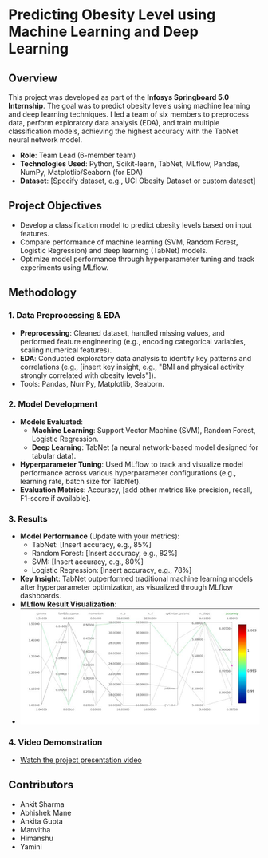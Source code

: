 # Predicting Obesity Level using Machine Learning and Deep Learning

## Overview

This project was developed as part of the **Infosys Springboard 5.0 Internship**. The goal was to predict obesity levels using machine learning and deep learning techniques. I led a team of six members to preprocess data, perform exploratory data analysis (EDA), and train multiple classification models, achieving the highest accuracy with the TabNet neural network model.

- **Role**: Team Lead (6-member team)
- **Technologies Used**: Python, Scikit-learn, TabNet, MLflow, Pandas, NumPy, Matplotlib/Seaborn (for EDA)
- **Dataset**: \[Specify dataset, e.g., UCI Obesity Dataset or custom dataset\]

## Project Objectives

- Develop a classification model to predict obesity levels based on input features.
- Compare performance of machine learning (SVM, Random Forest, Logistic Regression) and deep learning (TabNet) models.
- Optimize model performance through hyperparameter tuning and track experiments using MLflow.

## Methodology

### 1. Data Preprocessing & EDA

- **Preprocessing**: Cleaned dataset, handled missing values, and performed feature engineering (e.g., encoding categorical variables, scaling numerical features).
- **EDA**: Conducted exploratory data analysis to identify key patterns and correlations (e.g., \[insert key insight, e.g., "BMI and physical activity strongly correlated with obesity levels"\]).
- Tools: Pandas, NumPy, Matplotlib, Seaborn.

### 2. Model Development

- **Models Evaluated**:
  - **Machine Learning**: Support Vector Machine (SVM), Random Forest, Logistic Regression.
  - **Deep Learning**: TabNet (a neural network-based model designed for tabular data).
- **Hyperparameter Tuning**: Used MLflow to track and visualize model performance across various hyperparameter configurations (e.g., learning rate, batch size for TabNet).
- **Evaluation Metrics**: Accuracy, \[add other metrics like precision, recall, F1-score if available\].

### 3. Results

- **Model Performance** (Update with your metrics):
  - TabNet: \[Insert accuracy, e.g., 85%\]
  - Random Forest: \[Insert accuracy, e.g., 82%\]
  - SVM: \[Insert accuracy, e.g., 80%\]
  - Logistic Regression: \[Insert accuracy, e.g., 78%\]
- **Key Insight**: TabNet outperformed traditional machine learning models after hyperparameter optimization, as visualized through MLflow dashboards.
- **MLflow Result Visualization**:
- ![Alt text](https://github.com/Infosys-SpringBoard-interns/Ankit-Sharma/blob/90b03c6b616f97b7169b44bcea414c25ef572ae5/tabnet_mlflow_result.jpg)

### 4. Video Demonstration

- [Watch the project presentation video](https://youtu.be/9TPm-FA387Q)

## Contributors

- Ankit Sharma
- Abhishek Mane
- Ankita Gupta
- Manvitha
- Himanshu
- Yamini
